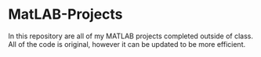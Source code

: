 # MatLAB-Projects
In this repository are all of my MATLAB projects completed outside of class. All of the code is original, however it can be updated to be more efficient.
